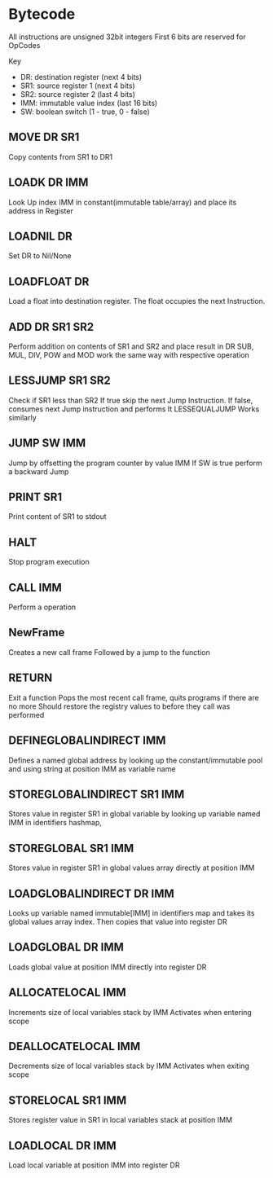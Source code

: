 # Bytecode
All instructions are unsigned 32bit integers
First 6 bits are reserved for OpCodes

Key
- DR: destination register (next 4 bits)
- SR1: source register 1 (next 4 bits)
- SR2: source register 2 (last 4 bits)
- IMM: immutable value index (last 16 bits)
- SW: boolean switch (1 - true, 0 - false)

## MOVE DR SR1
Copy contents from SR1 to DR1

## LOADK DR IMM
Look Up index IMM in constant(immutable table/array) and place its address in Register

## LOADNIL DR
Set DR to Nil/None

## LOADFLOAT DR
Load a float into destination register.
The float occupies the next Instruction.

## ADD DR SR1 SR2
Perform addition on contents of SR1 and SR2 and place result in DR
SUB, MUL, DIV, POW and MOD work the same way with respective operation

## LESSJUMP SR1 SR2
Check if SR1 less than SR2
If true skip the next Jump Instruction.
If false, consumes next Jump instruction and performs It 
LESSEQUALJUMP Works similarly

## JUMP SW IMM
Jump by offsetting the program counter by value IMM
If SW is true perform a backward Jump

## PRINT SR1
Print content of SR1 to stdout

## HALT
Stop program execution

## CALL IMM
Perform a operation

## NewFrame
Creates a new call frame
Followed by a jump to the function

## RETURN
Exit a function
Pops the most recent call frame, quits programs if there are no more
Should restore the registry values to before they call was performed

## DEFINEGLOBALINDIRECT IMM
Defines a named global address by looking up the constant/immutable pool and using string
at position IMM as variable name

## STOREGLOBALINDIRECT SR1 IMM
Stores value in register SR1 in global variable by looking up variable named IMM in identifiers hashmap,

## STOREGLOBAL SR1 IMM
Stores value in register SR1 in global values array directly at position IMM

## LOADGLOBALINDIRECT DR IMM
Looks up variable named immutable[IMM] in identifiers map and takes its global values array index.
Then copies that value into register DR

## LOADGLOBAL DR IMM
Loads global value at position IMM directly into register DR

## ALLOCATELOCAL IMM
Increments size of local variables stack by IMM
Activates when entering scope

## DEALLOCATELOCAL IMM
Decrements size of local variables stack by IMM
Activates when exiting scope

## STORELOCAL SR1 IMM
Stores register value in SR1 in local variables stack at position IMM

## LOADLOCAL DR IMM
Load local variable at position IMM into register DR